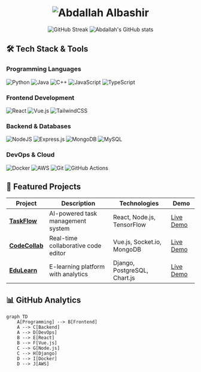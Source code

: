 <h1 align="center">
  <img src="https://readme-typing-svg.demolab.com?font=Fira+Code&weight=600&size=26&pause=1000&color=54A6FF&center=true&vCenter=true&width=500&lines=Hello+World+👋,+I'm+Abdallah+Albashir;Computer+Science+Student;Full-Stack+Developer;Tech+Enthusiast" alt="Abdallah Albashir" />
</h1>

<div align="center">
  
  ![GitHub Streak](https://streak-stats.demolab.com?user=AbdallahAlbashir&theme=algolia&hide_border=true&border_radius=6.6&mode=weekly)
  ![Abdallah's GitHub stats](https://github-readme-stats.vercel.app/api?username=AbdallahAlbashir&show_icons=true&theme=algolia&include_all_commits=true&count_private=true)
  
</div>

## 🛠️ Tech Stack & Tools

### Programming Languages
![Python](https://img.shields.io/badge/python-3670A0?style=for-the-badge&logo=python&logoColor=ffdd54)
![Java](https://img.shields.io/badge/java-%23ED8B00.svg?style=for-the-badge&logo=openjdk&logoColor=white)
![C++](https://img.shields.io/badge/c++-%2300599C.svg?style=for-the-badge&logo=c%2B%2B&logoColor=white)
![JavaScript](https://img.shields.io/badge/javascript-%23323330.svg?style=for-the-badge&logo=javascript&logoColor=%23F7DF1E)
![TypeScript](https://img.shields.io/badge/typescript-%23007ACC.svg?style=for-the-badge&logo=typescript&logoColor=white)

### Frontend Development
![React](https://img.shields.io/badge/react-%2320232a.svg?style=for-the-badge&logo=react&logoColor=%2361DAFB)
![Vue.js](https://img.shields.io/badge/vuejs-%2335495e.svg?style=for-the-badge&logo=vuedotjs&logoColor=%234FC08D)
![TailwindCSS](https://img.shields.io/badge/tailwindcss-%2338B2AC.svg?style=for-the-badge&logo=tailwind-css&logoColor=white)

### Backend & Databases
![NodeJS](https://img.shields.io/badge/node.js-6DA55F?style=for-the-badge&logo=node.js&logoColor=white)
![Express.js](https://img.shields.io/badge/express.js-%23404d59.svg?style=for-the-badge&logo=express&logoColor=%2361DAFB)
![MongoDB](https://img.shields.io/badge/MongoDB-%234ea94b.svg?style=for-the-badge&logo=mongodb&logoColor=white)
![MySQL](https://img.shields.io/badge/mysql-%2300f.svg?style=for-the-badge&logo=mysql&logoColor=white)

### DevOps & Cloud
![Docker](https://img.shields.io/badge/docker-%230db7ed.svg?style=for-the-badge&logo=docker&logoColor=white)
![AWS](https://img.shields.io/badge/AWS-%23FF9900.svg?style=for-the-badge&logo=amazon-aws&logoColor=white)
![Git](https://img.shields.io/badge/git-%23F05033.svg?style=for-the-badge&logo=git&logoColor=white)
![GitHub Actions](https://img.shields.io/badge/github%20actions-%232671E5.svg?style=for-the-badge&logo=githubactions&logoColor=white)

## 🚀 Featured Projects

| Project | Description | Technologies | Demo |
|---------|-------------|--------------|------|
| **[TaskFlow](https://github.com/AbdallahAlbashir/TaskFlow)** | AI-powered task management system | React, Node.js, TensorFlow | [Live Demo](https://taskflow-demo.com) |
| **[CodeCollab](https://github.com/AbdallahAlbashir/CodeCollab)** | Real-time collaborative code editor | Vue.js, Socket.io, MongoDB | [Live Demo](https://codecollab.io) |
| **[EduLearn](https://github.com/AbdallahAlbashir/EduLearn)** | E-learning platform with analytics | Django, PostgreSQL, Chart.js | [Live Demo](https://edulearn.academy) |

## 📊 GitHub Analytics

```mermaid
graph TD
    A[Programming] --> B[Frontend]
    A --> C[Backend]
    A --> D[DevOps]
    B --> E[React]
    B --> F[Vue.js]
    C --> G[Node.js]
    C --> H[Django]
    D --> I[Docker]
    D --> J[AWS]
